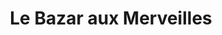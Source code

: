 ---
title: "Le Bazar aux Merveilles"
url: /la-roche-sur-foron/le-bazar-aux-merveilles/
shop: Spielzeug
---